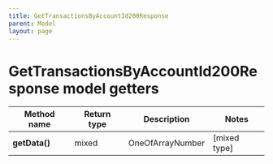 ```yaml
---
title: GetTransactionsByAccountId200Response
parent: Model
layout: page
---
```


# GetTransactionsByAccountId200Response model getters

Method name | Return type | Description | Notes
------------ | ------------- | ------------- | -------------
**getData()** | mixed | OneOfArrayNumber | [mixed type]

